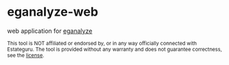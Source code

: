 # eganalyze-web

web application for [eganalyze](https://github.com/kennell/eganalyze)

<sub>This tool is NOT affiliated or endorsed by, or in any way officially connected with Estateguru. The tool is provided without any warranty and does not guarantee correctness, see the [license](LICENSE).</sub>